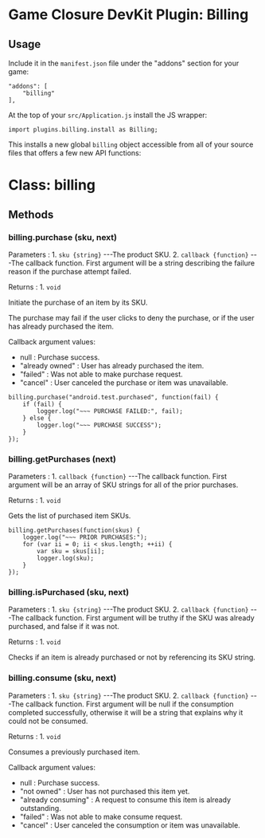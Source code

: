 # Game Closure DevKit Plugin: Billing

## Usage

Include it in the `manifest.json` file under the "addons" section for your game:

~~~
"addons": [
	"billing"
],
~~~

At the top of your `src/Application.js` install the JS wrapper:

~~~
import plugins.billing.install as Billing;
~~~

This installs a new global `billing` object accessible from all of your source
files that offers a few new API functions:

# Class: billing

## Methods

### billing.purchase (sku, next)

Parameters
:    1. `sku {string}` ---The product SKU.
     2. `callback {function}` ---The callback function.  First argument will be
a string describing the failure reason if the purchase attempt failed.

Returns
:    1. `void`

Initiate the purchase of an item by its SKU.

The purchase may fail if the user clicks to deny the purchase, or if the user
has already purchased the item.

Callback argument values:

+ null : Purchase success.
+ "already owned" : User has already purchased the item.
+ "failed" : Was not able to make purchase request.
+ "cancel" : User canceled the purchase or item was unavailable.

~~~
billing.purchase("android.test.purchased", function(fail) {
	if (fail) {
		logger.log("~~~ PURCHASE FAILED:", fail);
	} else {
		logger.log("~~~ PURCHASE SUCCESS");
	}
});
~~~

### billing.getPurchases (next)

Parameters
:    1. `callback {function}` ---The callback function.  First argument will be
an array of SKU strings for all of the prior purchases.

Returns
:    1. `void`

Gets the list of purchased item SKUs.

~~~
billing.getPurchases(function(skus) {
	logger.log("~~~ PRIOR PURCHASES:");
	for (var ii = 0; ii < skus.length; ++ii) {
		var sku = skus[ii];
		logger.log(sku);
	}
});
~~~

### billing.isPurchased (sku, next)

Parameters
:    1. `sku {string}` ---The product SKU.
     2. `callback {function}` ---The callback function.  First argument will be
truthy if the SKU was already purchased, and false if it was not.

Returns
:    1. `void`

Checks if an item is already purchased or not by referencing its SKU string.

### billing.consume (sku, next)

Parameters
:    1. `sku {string}` ---The product SKU.
     2. `callback {function}` ---The callback function.  First argument will be
null if the consumption completed successfully, otherwise it will be a string
that explains why it could not be consumed.

Returns
:    1. `void`

Consumes a previously purchased item.

Callback argument values:

+ null : Purchase success.
+ "not owned" : User has not purchased this item yet.
+ "already consuming" : A request to consume this item is already outstanding.
+ "failed" : Was not able to make consume request.
+ "cancel" : User canceled the consumption or item was unavailable.

